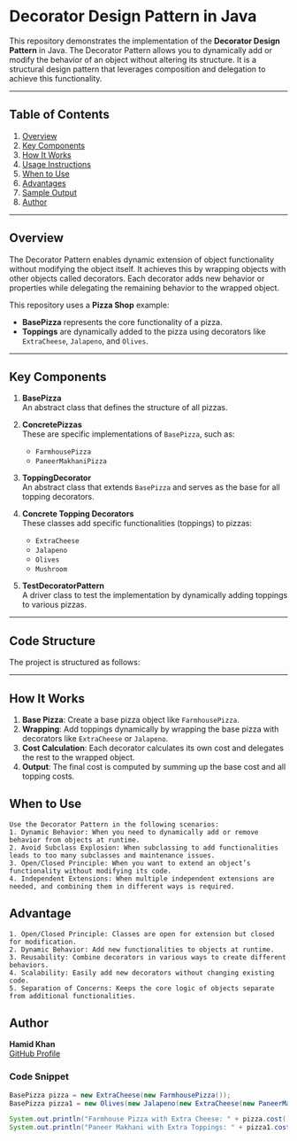 # Decorator Design Pattern in Java

This repository demonstrates the implementation of the **Decorator Design Pattern** in Java. The Decorator Pattern allows you to dynamically add or modify the behavior of an object without altering its structure. It is a structural design pattern that leverages composition and delegation to achieve this functionality.

---

## Table of Contents
1. [Overview](#overview)
2. [Key Components](#key-components)
3. [How It Works](#how-it-works)
4. [Usage Instructions](#usage-instructions)
5. [When to Use](#when-to-use)
6. [Advantages](#advantages)
7. [Sample Output](#sample-output)
8. [Author](#author)

---

## Overview

The Decorator Pattern enables dynamic extension of object functionality without modifying the object itself. It achieves this by wrapping objects with other objects called decorators. Each decorator adds new behavior or properties while delegating the remaining behavior to the wrapped object.

This repository uses a **Pizza Shop** example:
- **BasePizza** represents the core functionality of a pizza.
- **Toppings** are dynamically added to the pizza using decorators like `ExtraCheese`, `Jalapeno`, and `Olives`.

---

## Key Components

1. **BasePizza**  
   An abstract class that defines the structure of all pizzas.

2. **ConcretePizzas**  
   These are specific implementations of `BasePizza`, such as:
    - `FarmhousePizza`
    - `PaneerMakhaniPizza`

3. **ToppingDecorator**  
   An abstract class that extends `BasePizza` and serves as the base for all topping decorators.

4. **Concrete Topping Decorators**  
   These classes add specific functionalities (toppings) to pizzas:
    - `ExtraCheese`
    - `Jalapeno`
    - `Olives`
    - `Mushroom`

5. **TestDecoratorPattern**  
   A driver class to test the implementation by dynamically adding toppings to various pizzas.

---

## Code Structure

The project is structured as follows:


---

## How It Works

1. **Base Pizza**: Create a base pizza object like `FarmhousePizza`.
2. **Wrapping**: Add toppings dynamically by wrapping the base pizza with decorators like `ExtraCheese` or `Jalapeno`.
3. **Cost Calculation**: Each decorator calculates its own cost and delegates the rest to the wrapped object.
4. **Output**: The final cost is computed by summing up the base cost and all topping costs.

## When to Use
    Use the Decorator Pattern in the following scenarios:
    1. Dynamic Behavior: When you need to dynamically add or remove behavior from objects at runtime.
    2. Avoid Subclass Explosion: When subclassing to add functionalities leads to too many subclasses and maintenance issues.
    3. Open/Closed Principle: When you want to extend an object’s functionality without modifying its code.
    4. Independent Extensions: When multiple independent extensions are needed, and combining them in different ways is required.

## Advantage
    1. Open/Closed Principle: Classes are open for extension but closed for modification.
    2. Dynamic Behavior: Add new functionalities to objects at runtime.
    3. Reusability: Combine decorators in various ways to create different behaviors.
    4. Scalability: Easily add new decorators without changing existing code.
    5. Separation of Concerns: Keeps the core logic of objects separate from additional functionalities.

## Author
**Hamid Khan**  
[GitHub Profile](https://github.com/hamid9766)

### Code Snippet
```java
BasePizza pizza = new ExtraCheese(new FarmhousePizza());
BasePizza pizza1 = new Olives(new Jalapeno(new ExtraCheese(new PaneerMakhaniPizza())));

System.out.println("Farmhouse Pizza with Extra Cheese: " + pizza.cost() + " Rs");
System.out.println("Paneer Makhani with Extra Toppings: " + pizza1.cost() + " Rs");


